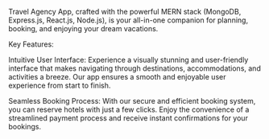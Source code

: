 Travel Agency App, crafted with the powerful MERN stack (MongoDB, Express.js, React.js, Node.js), is your all-in-one companion for planning, booking, and enjoying your dream vacations.

Key Features:

Intuitive User Interface:
Experience a visually stunning and user-friendly interface that makes navigating through destinations, accommodations, and activities a breeze. Our app ensures a smooth and enjoyable user experience from start to finish.

Seamless Booking Process:
With our secure and efficient booking system, you can reserve hotels with just a few clicks. Enjoy the convenience of a streamlined payment process and receive instant confirmations for your bookings.


